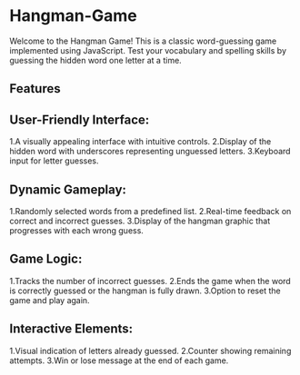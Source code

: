 # Hangman-Game
Welcome to the Hangman Game! This is a classic word-guessing game implemented using JavaScript. Test your vocabulary and spelling skills by guessing the hidden word one letter at a time.

## Features

## User-Friendly Interface:
1.A visually appealing interface with intuitive controls.
2.Display of the hidden word with underscores representing unguessed letters.
3.Keyboard input for letter guesses.

## Dynamic Gameplay:
1.Randomly selected words from a predefined list.
2.Real-time feedback on correct and incorrect guesses.
3.Display of the hangman graphic that progresses with each wrong guess.

## Game Logic:
1.Tracks the number of incorrect guesses.
2.Ends the game when the word is correctly guessed or the hangman is fully drawn.
3.Option to reset the game and play again.

## Interactive Elements:
1.Visual indication of letters already guessed.
2.Counter showing remaining attempts.
3.Win or lose message at the end of each game.
